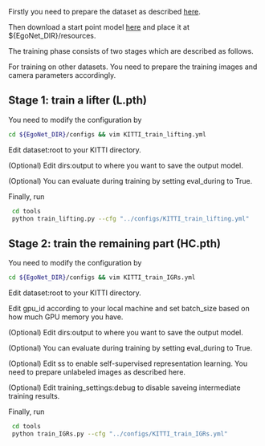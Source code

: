 Firstly you need to prepare the dataset as described [here](https://github.com/Nicholasli1995/EgoNet/blob/master/docs/preparation.md).

Then download a start point model [here](https://drive.google.com/file/d/1VFtMGgBG0cLGnbr3brrnPnJii2xGYj-9/view?usp=sharing) and place it at ${EgoNet_DIR}/resources. 

The training phase consists of two stages which are described as follows. 

For training on other datasets. You need to prepare the training images and camera parameters accordingly.

## Stage 1: train a lifter (L.pth)
You need to modify the configuration by

```bash
cd ${EgoNet_DIR}/configs && vim KITTI_train_lifting.yml
```
Edit dataset:root to your KITTI directory.

(Optional) Edit dirs:output to where you want to save the output model.

(Optional) You can evaluate during training by setting eval_during to True.

Finally, run

```bash
 cd tools
 python train_lifting.py --cfg "../configs/KITTI_train_lifting.yml"
```


## Stage 2: train the remaining part (HC.pth)
You need to modify the configuration by

```bash
cd ${EgoNet_DIR}/configs && vim KITTI_train_IGRs.yml
```

Edit dataset:root to your KITTI directory.

Edit gpu_id according to your local machine and set batch_size based on how much GPU memory you have. 

(Optional) Edit dirs:output to where you want to save the output model.

(Optional) You can evaluate during training by setting eval_during to True.

(Optional) Edit ss to enable self-supervised representation learning. You need to prepare unlabeled images as described here.

(Optional) Edit training_settings:debug to disable saveing intermediate training results.

Finally, run

```bash
 cd tools
 python train_IGRs.py --cfg "../configs/KITTI_train_IGRs.yml"
```
